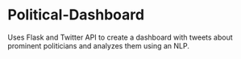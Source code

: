 # Political-Dashboard
Uses Flask and Twitter API to create a dashboard with tweets about prominent politicians and analyzes them using an NLP.
